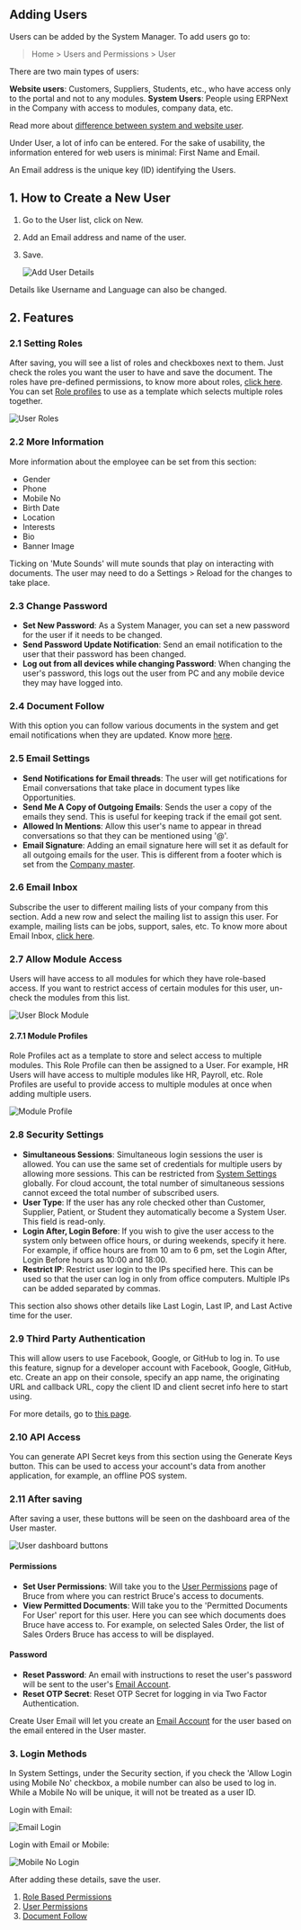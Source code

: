 ## Adding Users

Users can be added by the System Manager. To add users go to:

> Home > Users and Permissions > User

There are two main types of users:

**Website users**: Customers, Suppliers, Students, etc., who have access only to the portal and not to any modules. **System Users**: People using ERPNext in the Company with access to modules, company data, etc.

Read more about [difference between system and website user](https://docs.erpnext.com/docs/v13/user/manual/en/setting-up/articles/difference-between-system-user-and-website-user).

Under User, a lot of info can be entered. For the sake of usability, the information entered for web users is minimal: First Name and Email.

An Email address is the unique key (ID) identifying the Users.

## 1\. How to Create a New User

1.  Go to the User list, click on New.
2.  Add an Email address and name of the user.
3.  Save.
    
    ![Add User Details](https://docs.erpnext.com/files/add-user-details.png)
    

Details like Username and Language can also be changed.

## 2\. Features

### 2.1 Setting Roles

After saving, you will see a list of roles and checkboxes next to them. Just check the roles you want the user to have and save the document. The roles have pre-defined permissions, to know more about roles, [click here](https://docs.erpnext.com/docs/v13/user/manual/en/setting-up/users-and-permissions/role-based-permissions). You can set [Role profiles](https://docs.erpnext.com/docs/v13/user/manual/en/setting-up/users-and-permissions/role-and-role-profile) to use as a template which selects multiple roles together.

![User Roles](https://docs.erpnext.com/files/user-2.png)

### 2.2 More Information

More information about the employee can be set from this section:

*   Gender
*   Phone
*   Mobile No
*   Birth Date
*   Location
*   Interests
*   Bio
*   Banner Image

Ticking on 'Mute Sounds' will mute sounds that play on interacting with documents. The user may need to do a Settings > Reload for the changes to take place.

### 2.3 Change Password

*   **Set New Password**: As a System Manager, you can set a new password for the user if it needs to be changed.
*   **Send Password Update Notification**: Send an email notification to the user that their password has been changed.
*   **Log out from all devices while changing Password**: When changing the user's password, this logs out the user from PC and any mobile device they may have logged into.

### 2.4 Document Follow

With this option you can follow various documents in the system and get email notifications when they are updated. Know more [here](https://docs.erpnext.com/docs/v13/user/manual/en/setting-up/email/document-follow).

### 2.5 Email Settings

*   **Send Notifications for Email threads**: The user will get notifications for Email conversations that take place in document types like Opportunities.
*   **Send Me A Copy of Outgoing Emails**: Sends the user a copy of the emails they send. This is useful for keeping track if the email got sent.
*   **Allowed In Mentions**: Allow this user's name to appear in thread conversations so that they can be mentioned using '@'.
*   **Email Signature**: Adding an email signature here will set it as default for all outgoing emails for the user. This is different from a footer which is set from the [Company master](https://docs.erpnext.com/docs/v13/user/manual/en/setting-up/company-setup).

### 2.6 Email Inbox

Subscribe the user to different mailing lists of your company from this section. Add a new row and select the mailing list to assign this user. For example, mailing lists can be jobs, support, sales, etc. To know more about Email Inbox, [click here](https://docs.erpnext.com/docs/v13/user/manual/en/setting-up/email/email-inbox).

### 2.7 Allow Module Access

Users will have access to all modules for which they have role-based access. If you want to restrict access of certain modules for this user, un-check the modules from this list.

![User Block Module](https://docs.erpnext.com/files/user-3.png)

#### 2.7.1 Module Profiles

Role Profiles act as a template to store and select access to multiple modules. This Role Profile can then be assigned to a User. For example, HR Users will have access to multiple modules like HR, Payroll, etc. Role Profiles are useful to provide access to multiple modules at once when adding multiple users.

![Module Profile](https://docs.erpnext.com/files/module-profile.png)

### 2.8 Security Settings

*   **Simultaneous Sessions**: Simultaneous login sessions the user is allowed. You can use the same set of credentials for multiple users by allowing more sessions. This can be restricted from [System Settings](https://docs.erpnext.com/docs/v13/user/manual/en/setting-up/settings/system-settings#15-security) globally. For cloud account, the total number of simultaneous sessions cannot exceed the total number of subscribed users.
*   **User Type**: If the user has any role checked other than Customer, Supplier, Patient, or Student they automatically become a System User. This field is read-only.
*   **Login After, Login Before**: If you wish to give the user access to the system only between office hours, or during weekends, specify it here. For example, if office hours are from 10 am to 6 pm, set the Login After, Login Before hours as 10:00 and 18:00.
*   **Restrict IP**: Restrict user login to the IPs specified here. This can be used so that the user can log in only from office computers. Multiple IPs can be added separated by commas.

This section also shows other details like Last Login, Last IP, and Last Active time for the user.

### 2.9 Third Party Authentication

This will allow users to use Facebook, Google, or GitHub to log in. To use this feature, signup for a developer account with Facebook, Google, GitHub, etc. Create an app on their console, specify an app name, the originating URL and callback URL, copy the client ID and client secret info here to start using.

For more details, go to [this page](https://frappe.io/docs/v13/user/en/guides/deployment/how-to-enable-social-logins).

### 2.10 API Access

You can generate API Secret keys from this section using the Generate Keys button. This can be used to access your account's data from another application, for example, an offline POS system.

### 2.11 After saving

After saving a user, these buttons will be seen on the dashboard area of the User master.

![User dashboard buttons](https://docs.erpnext.com/files/user-after-save.png)

#### Permissions

*   **Set User Permissions**: Will take you to the [User Permissions](https://docs.erpnext.com/docs/v13/user/manual/en/setting-up/users-and-permissions/user-permissions) page of Bruce from where you can restrict Bruce's access to documents.
*   **View Permitted Documents**: Will take you to the 'Permitted Documents For User' report for this user. Here you can see which documents does Bruce have access to. For example, on selected Sales Order, the list of Sales Orders Bruce has access to will be displayed.

#### Password

*   **Reset Password**: An email with instructions to reset the user's password will be sent to the user's [Email Account](https://docs.erpnext.com/docs/v13/user/manual/en/setting-up/email/email-account).
*   **Reset OTP Secret**: Reset OTP Secret for logging in via Two Factor Authentication.

Create User Email will let you create an [Email Account](https://docs.erpnext.com/docs/v13/user/manual/en/setting-up/email/email-account) for the user based on the email entered in the User master.

### 3\. Login Methods

In System Settings, under the Security section, if you check the 'Allow Login using Mobile No' checkbox, a mobile number can also be used to log in. While a Mobile No will be unique, it will not be treated as a user ID.

Login with Email:

![Email Login](https://docs.erpnext.com/files/user-login-email.png)

Login with Email or Mobile:

![Mobile No Login](https://docs.erpnext.com/files/user-login-mobile.png)

After adding these details, save the user.

1.  [Role Based Permissions](https://docs.erpnext.com/docs/v13/user/manual/en/setting-up/users-and-permissions/role-based-permissions)
2.  [User Permissions](https://docs.erpnext.com/docs/v13/user/manual/en/setting-up/users-and-permissions/user-permissions)
3.  [Document Follow](https://docs.erpnext.com/docs/v13/user/manual/en/setting-up/email/document-follow)